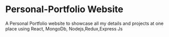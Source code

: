 # Personal-Portfolio Website
A Personal Portfolio website to showcase all my details and projects at one
place using React, MongoDb, Nodejs,Redux,Express Js
